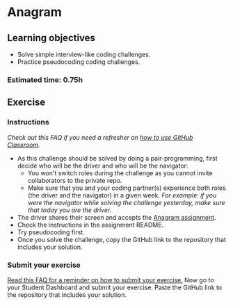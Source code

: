 # Anagram

## Learning objectives
- Solve simple interview-like coding challenges.
- Practice pseudocoding coding challenges.

### Estimated time: 0.75h

## Exercise

### Instructions 
*Check out this FAQ if you need a refresher on [how to use GitHub Classroom](https://github.com/microverseinc/curriculum-computer-science-fundamentals/blob/main/trivial-interview-questions/articles/how_to_use_github_classroom.md).*

- As this challenge should be solved by doing a pair-programming, first decide who will be the driver and who will be the navigator:
    - You won't switch roles during the challenge as you cannot invite collaborators to the private repo.
    - Make sure that you and your coding partner(s) experience both roles (the driver and the navigator) in a given week. _For example: if you were the navigator while solving the challenge yesterday, make sure that today you are the driver._
- The driver shares their screen and accepts the [Anagram assignment](https://classroom.github.com/a/jnapMEpw).
- Check the instructions in the assignment README.
- Try pseudocoding first.
- Once you solve the challenge, copy the GitHub link to the repository that includes your solution.


### Submit your exercise
[Read this FAQ for a reminder on how to submit your exercise.](https://microverse.zendesk.com/hc/en-us/articles/360061344234)
Now go to your Student Dashboard and submit your exercise.
Paste the GitHub link to the repository that includes your solution.